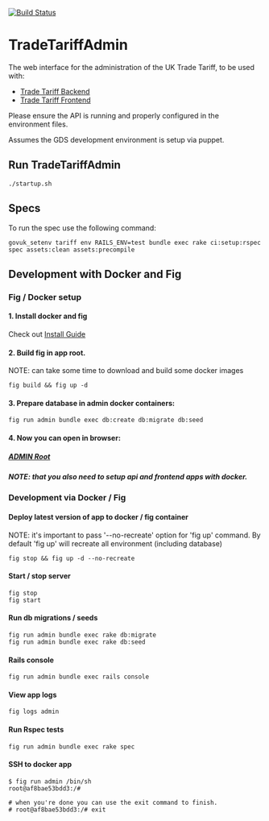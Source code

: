 [![Build Status](https://travis-ci.org/alphagov/trade-tariff-admin.png?branch=master)](https://travis-ci.org/alphagov/trade-tariff-admin)

# TradeTariffAdmin

The web interface for the administration of the UK Trade Tariff, to be used with:

* [Trade Tariff Backend](https://github.com/alphagov/trade-tariff-backend)
* [Trade Tariff Frontend](https://github.com/alphagov/trade-tariff-frontend)

Please ensure the API is running and properly configured in the
environment files.

Assumes the GDS development environment is setup via puppet.

## Run TradeTariffAdmin

    ./startup.sh

## Specs

To run the spec use the following command:

    govuk_setenv tariff env RAILS_ENV=test bundle exec rake ci:setup:rspec spec assets:clean assets:precompile

## Development with Docker and Fig

### Fig / Docker setup

#### 1. Install docker and fig
   Check out [Install Guide](http://www.fig.sh/install.html)

#### 2. Build fig in app root.
   NOTE: can take some time to download and build some docker images

   ```
   fig build && fig up -d
   ```

#### 3. Prepare database in admin docker containers:
   ```
   fig run admin bundle exec db:create db:migrate db:seed
   ```

#### 4. Now you can open in browser:
   ##### [ADMIN Root](http://tariff-admin.dev.gov.uk:3046)
   ##### NOTE: that you also need to setup api and frontend apps with docker.

### Development via Docker / Fig

#### Deploy latest version of app to docker / fig container

   NOTE: it's important to pass '--no-recreate' option for 'fig up' command.
         By default 'fig up' will recreate all environment (including database)

   ```
   fig stop && fig up -d --no-recreate
   ```

#### Start / stop server

   ```
   fig stop
   fig start
   ```

#### Run db migrations / seeds

   ```
   fig run admin bundle exec rake db:migrate
   fig run admin bundle exec rake db:seed
   ```

#### Rails console

   ```
   fig run admin bundle exec rails console
   ```

#### View app logs

   ```
   fig logs admin
   ```

#### Run Rspec tests

   ```
   fig run admin bundle exec rake spec
   ```

#### SSH to docker app
 
   ```
   $ fig run admin /bin/sh
   root@af8bae53bdd3:/#

   # when you're done you can use the exit command to finish.
   # root@af8bae53bdd3:/# exit
   ```
